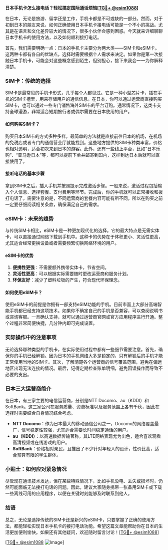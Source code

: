 **日本手机卡怎么接电话？轻松搞定国际通话烦恼[[TG💪+ @esim1088](https://t.me/s/esim1088)]**

在日本，无论是旅游、留学还是工作，手机卡都是不可或缺的一部分。然而，对于初到日本的朋友来说，如何正确使用日本手机卡接电话可能是一个不小的挑战。尤其是在语言和文化差异较大的情况下，很多小伙伴会感到困惑。今天就来详细聊聊日本手机卡的使用方法，以及如何顺利接打电话。

首先，我们需要明确一点：日本的手机卡主要分为两大类——SIM卡和eSIM卡。这两种卡都有各自的优缺点，选择时需要根据个人需求来决定。如果你是第一次接触日本手机卡，可能会对这些概念感到陌生，但别担心，接下来我会一一为你解释清楚。

### SIM卡：传统的选择

SIM卡是最常见的手机卡形式，几乎每个人都见过。它是一种小型芯片卡，插在手机的SIM卡槽里，用来存储用户的通信信息。在日本，你可以通过运营商直接购买SIM卡，也可以通过一些专门销售海外SIM卡的平台订购。通常情况下，这类卡支持全球漫游，非常适合短期旅行者或偶尔需要在日本使用的用户。

#### 如何购买SIM卡？

购买日本SIM卡的方式多种多样。最简单的方法就是直接前往日本的机场，在机场的免税店或者专门的通信营业厅就能找到。这些地方提供的SIM卡种类丰富，价格也相对透明，适合初次来到日本的游客。此外，还有一些线上平台，比如“日本乐购”、“亚马逊日本”等，都可以提前下单并邮寄到国内，这样到达日本后就可以直接使用了。

#### 接听电话的基本步骤

拿到SIM卡之后，插入手机并按照提示完成激活步骤。一般来说，激活过程包括输入个人信息、选择套餐、支付费用等环节。完成后，你的手机就可以正常接收和拨打电话了。需要注意的是，不同运营商的套餐内容可能有所不同，所以在购买之前一定要仔细阅读相关条款，确保满足自己的需求。

### eSIM卡：未来的趋势

与传统SIM卡相比，eSIM卡是一种更加现代化的选择。它的最大特点是无需实体卡，可以直接通过网络下载到手机中。这种卡的优势在于体积更小、灵活性更高，尤其适合经常更换设备或者需要频繁切换网络环境的用户。

#### eSIM卡的优势

1. **便携性更强**：不需要额外携带实体卡，节省空间。
2. **灵活性更高**：可以根据实际需要随时更改运营商和服务计划。
3. **环保友好**：减少了塑料垃圾的产生，符合现代环保理念。

#### 如何使用eSIM卡？

使用eSIM卡的前提是你拥有一部支持eSIM功能的手机。目前市面上大部分高端智能手机都已经支持这项技术。如果你不确定自己的手机是否兼容，可以查阅说明书或咨询客服。一旦确认支持，就可以通过运营商官网或官方应用程序进行开通。整个过程非常简便快捷，几分钟内即可完成设置。

### 实际操作中的注意事项

无论选择哪种类型的手机卡，在实际使用过程中都有一些细节需要注意。首先，确保你的手机已经解锁。因为日本的手机网络大多是锁定的，只有解锁后的手机才能正常使用当地的SIM卡。其次，了解清楚各个运营商的信号覆盖范围，避免在偏远地区出现无法连接的情况。最后，记得定期检查账单明细，避免因误操作而导致不必要的支出。

### 日本三大运营商简介

在日本，有三家主要的电信运营商，分别是NTT Docomo、au（KDDI）和SoftBank。这三家公司在服务质量、资费标准以及服务范围上各有千秋，因此在选择时需要结合自身情况综合考虑。

- **NTT Docomo**：作为日本最大的移动通信公司之一，Docomo的网络覆盖最广，信号稳定性较强，尤其适合需要长时间稳定通话的用户。
- **au（KDDI）**：以高速数据传输著称，其LTE网络表现尤为出色，适合喜欢观看高清视频或在线游戏的用户。
- **SoftBank**：价格相对亲民，且推出了不少针对年轻人的设计，性价比高，适合预算有限的学生群体。

### 小贴士：如何应对紧急情况

尽管现在通讯技术发达，但在某些特殊情况下，比如手机没电、丢失或损坏时，仍然可能面临无法接打电话的问题。因此，建议大家随身携带一张备用SIM卡或下载一些离线可用的应用程序，以便在关键时刻能够及时联系到他人。

### 结语

总之，无论是选择传统的SIM卡还是新兴的eSIM卡，只要掌握了正确的使用方法，都能轻松实现日本手机卡的接打电话功能。希望这篇文章能帮助你在日本的生活更加便利愉快。如果还有其他疑问，欢迎随时留言讨论！[[TG💪+ @esim1088](https://t.me/s/esim1088)]

[[TG💪+ @esim1088](https://t.me/s/esim1088) ![Image](https://i.postimg.cc/4NQfJmqS/Snipaste-2025-05-13-00-14-12.png)]